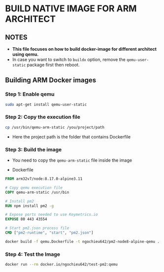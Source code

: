 # BUILD NATIVE IMAGE FOR ARM ARCHITECT

## NOTES

- **This file focuses on how to build docker-image for different architect using qemu.**
- In case you want to switch to `buildx` option, remove the `qemu-user-static` package first then reboot.

## Building ARM Docker images

### Step 1: Enable qemu

```bash
sudo apt-get install qemu-user-static
```

### Step 2: Copy the execution file

```bash
cp /usr/bin/qemu-arm-static /you/project/path
```

- Here the project path is the folder that contains Dockerfile

### Step 3: Build the image

- You need to copy the `qemu-arm-static` file inside the image

- Dockerfile

```Dockerfile
FROM arm32v7/node:8.17.0-alpine3.11

# Copy qemu execution file
COPY qemu-arm-static /usr/bin

# Install pm2
RUN npm install pm2 -g

# Expose ports needed to use Keymetrics.io
EXPOSE 80 443 43554

# Start pm2.json process file
CMD ["pm2-runtime", "start", "pm2.json"]
```

```bash
docker build -f qemu.Dockerfile -t ngochieu642/pm2-node8-alpine-qemu .
```

### Step 4: Test the Image

```bash
docker run --rm docker.io/ngochieu642/test-pm2:qemu
```
